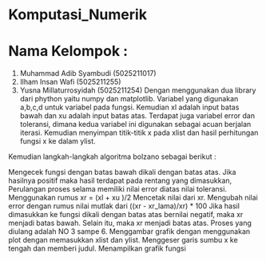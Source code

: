 # Komputasi_Numerik
# Nama Kelompok :

1. Muhammad Adib Syambudi (5025211017)
2. Ilham Insan Wafi (5025211255)
3. Yusna Millaturrosyidah (5025211254)
Dengan menggunakan dua library dari phython yaitu numpy dan matplotlib. Variabel yang digunakan a,b,c,d untuk variabel pada fungsi. Kemudian xl adalah input batas bawah dan xu adalah input batas atas. Terdapat juga variabel error dan toleransi, dimana kedua variabel ini digunakan sebagai acuan berjalan iterasi. Kemudian menyimpan titik-titik x pada xlist dan hasil perhitungan fungsi x ke dalam ylist.

Kemudian langkah-langkah algoritma bolzano sebagai berikut :

Mengecek fungsi dengan batas bawah dikali dengan batas atas. Jika hasilnya positif maka hasil terdapat pada rentang yang dimasukkan,
Perulangan proses selama memiliki nilai error diatas nilai toleransi.
Menggunakan rumus xr = (xl + xu )/2
Mencetak nilai dari xr.
Mengubah nilai error dengan rumus nilai mutlak dari ((xr - xr_lama)/xr) * 100
Jika hasil dimasukkan ke fungsi dikali dengan batas atas bernilai negatif, maka xr menjadi batas bawah. Selain itu, maka xr menjadi batas atas.
Proses yang diulang adalah NO 3 sampe 6.
Menggambar grafik dengan menggunakan plot dengan memasukkan xlist dan ylist.
Menggeser garis sumbu x ke tengah dan memberi judul.
Menampilkan grafik fungsi
